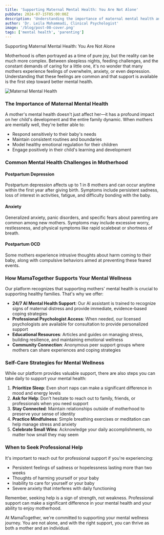 ```yaml
---
title: 'Supporting Maternal Mental Health: You Are Not Alone'
pubDate: 2024-07-15T05:00:00Z
description: 'Understanding the importance of maternal mental health and how MamaTogether provides support for mothers.'
author: 'Dr. Leila Mohammadi, Clinical Psychologist'
image: '/blog/post-08-cover.png'
tags: ['mental health', 'parenting']
---
```


Supporting Maternal Mental Health: You Are Not Alone

Motherhood is often portrayed as a time of pure joy, but the reality can be much more complex. Between sleepless nights, feeding challenges, and the constant demands of caring for a little one, it's no wonder that many mothers experience feelings of overwhelm, anxiety, or even depression. Understanding that these feelings are common and that support is available is the first step toward better mental health.

![Maternal Mental Health](/blog/post-08.png)

### The Importance of Maternal Mental Health

A mother's mental health doesn't just affect her—it has a profound impact on her child's development and the entire family dynamic. When mothers are mentally well, they're better able to:

- Respond sensitively to their baby's needs
- Maintain consistent routines and boundaries
- Model healthy emotional regulation for their children
- Engage positively in their child's learning and development

### Common Mental Health Challenges in Motherhood

#### Postpartum Depression
Postpartum depression affects up to 1 in 8 mothers and can occur anytime within the first year after giving birth. Symptoms include persistent sadness, loss of interest in activities, fatigue, and difficulty bonding with the baby.

#### Anxiety
Generalized anxiety, panic disorders, and specific fears about parenting are common among new mothers. Symptoms may include excessive worry, restlessness, and physical symptoms like rapid scalebeat or shortness of breath.

#### Postpartum OCD
Some mothers experience intrusive thoughts about harm coming to their baby, along with compulsive behaviors aimed at preventing these feared events.

### How MamaTogether Supports Your Mental Wellness

Our platform recognizes that supporting mothers' mental health is crucial to supporting healthy families. That's why we offer:

- **24/7 AI Mental Health Support**: Our AI assistant is trained to recognize signs of maternal distress and provide immediate, evidence-based coping strategies
- **Professional Psychologist Access**: When needed, our licensed psychologists are available for consultation to provide personalized support
- **Educational Resources**: Articles and guides on managing stress, building resilience, and maintaining emotional wellness
- **Community Connection**: Anonymous peer support groups where mothers can share experiences and coping strategies

### Self-Care Strategies for Mental Wellness

While our platform provides valuable support, there are also steps you can take daily to support your mental health:

1. **Prioritize Sleep**: Even short naps can make a significant difference in mood and energy levels
2. **Ask for Help**: Don't hesitate to reach out to family, friends, or professionals when you need support
3. **Stay Connected**: Maintain relationships outside of motherhood to preserve your sense of identity
4. **Practice Mindfulness**: Simple breathing exercises or meditation can help manage stress and anxiety
5. **Celebrate Small Wins**: Acknowledge your daily accomplishments, no matter how small they may seem

### When to Seek Professional Help

It's important to reach out for professional support if you're experiencing:
- Persistent feelings of sadness or hopelessness lasting more than two weeks
- Thoughts of harming yourself or your baby
- Inability to care for yourself or your baby
- Severe anxiety that interferes with daily functioning

Remember, seeking help is a sign of strength, not weakness. Professional support can make a significant difference in your mental health and your ability to enjoy motherhood.

At MamaTogether, we're committed to supporting your mental wellness journey. You are not alone, and with the right support, you can thrive as both a mother and an individual.